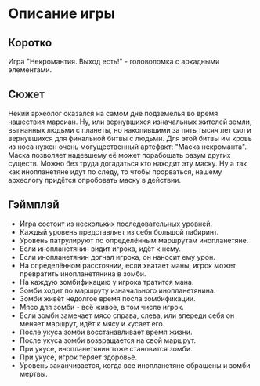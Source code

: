 # Описание игры
## Коротко
Игра "Некромантия. Выход есть!" - головоломка с аркадными элементами. 

## Сюжет
Некий археолог оказался на самом дне подземелья во время нашествия марсиан. Ну, или вернувшихся изначальных жителей земли, выгнанных людьми с планеты, но накопившими за пять тысяч лет сил и вернувшихся для финальной битвы с людьми. Для этой битвы им кровь из носа нужен очень могущественный артефакт: "Маска некроманта". Маска позволяет надевшему её может порабощать разум других существ. Можно без труда догадаться кто находит эту маску. Ну а так как инопланетяне идут по следу, то чтобы прорваться, нашему археологу придётся опробовать маску в действии.

## Гэймплэй
- Игра состоит из нескольких последовательных уровней.
- Каждый уровень представляет из себя большой лабиринт.
- Уровень патрулируют по определённым маршрутам инопланетяне.
- Если инопланетянин видит игрока, идёт к нему.
- Если инопланетянин догнал игрока, он наносит ему урон.
- На определённом расстоянии, если хватает маны, игрок может превратить инопланетянина в зомби.
- На каждую зомбификацию у игрока тратится мана.
- Зомби ходит по маршруту изначального инопланетянина.
- Зомби живёт недолгое время посла зомбификации.
- Мясо для зомби - всё живое, в том числе игрок.
- Если зомби замечает мясо справа, слева, или впереди себя он меняет маршрут, идёт к мясу и кусает его.
- После укуса зомби восстанавливает время жизни.
- После укуса зомби возвращается на свой маршрут.
- При укусе, инопланетянин тоже становится зомби.
- При укусе, игрок теряет здоровье.
- Уровень заканчивается, когда все инопланетяне обращены и зомби мертвы.
